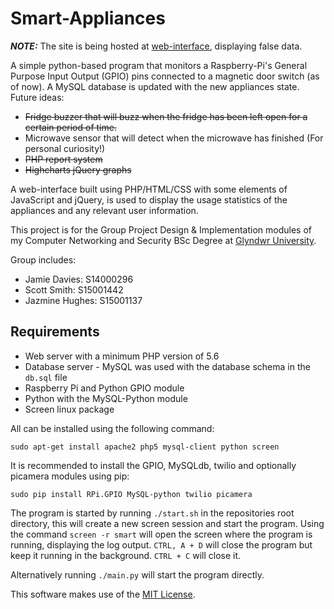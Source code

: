 # Smart-Appliances
_**NOTE:**_ The site is being hosted at [web-interface](http://uni.scottsmudger.website), displaying false data.

A simple python-based program that monitors a Raspberry-Pi's General Purpose Input Output (GPIO) pins connected to a magnetic door switch (as of now). A MySQL database is updated with the new appliances state.
Future ideas:

- ~~Fridge buzzer that will buzz when the fridge has been left open for a certain period of time.~~
- Microwave sensor that will detect when the microwave has finished (For personal curiosity!)
- ~~PHP report system~~
- ~~Highcharts jQuery graphs~~

A web-interface built using PHP/HTML/CSS with some elements of JavaScript and jQuery, is used to display the usage statistics of the appliances and any relevant user information.

This project is for the Group Project Design & Implementation modules of my Computer Networking and Security BSc Degree at [Glyndwr University](https://www.glyndwr.ac.uk/).

Group includes:

- Jamie Davies: S14000296
- Scott Smith: S15001442
- Jazmine Hughes: S15001137

## Requirements
- Web server with a minimum PHP version of 5.6
- Database server - MySQL was used with the database schema in the `db.sql` file
- Raspberry Pi and Python GPIO module
- Python with the MySQL-Python module
- Screen linux package

All can be installed using the following command:

    sudo apt-get install apache2 php5 mysql-client python screen

It is recommended to install the GPIO, MySQLdb, twilio and optionally picamera modules using pip:

    sudo pip install RPi.GPIO MySQL-python twilio picamera


The program is started by running `./start.sh` in the repositories root directory, this will create a new screen session and start the program. Using the command `screen -r smart` will open the screen where the program is running, displaying the log output. `CTRL, A + D` will close the program but keep it running in the background. `CTRL + C` will close it.

Alternatively running `./main.py` will start the program directly.

This software makes use of the [MIT License](https://github.com/ScottSmudger/GPIO-Door/blob/master/LICENSE).

